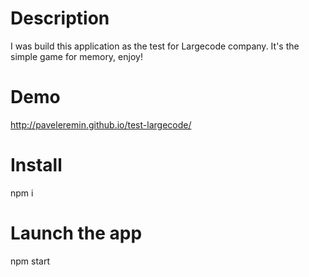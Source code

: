 Description
=======
I was build this application as the test for Largecode company.
It's the simple game for memory, enjoy!

Demo
=======
http://paveleremin.github.io/test-largecode/

Install
========
npm i

Launch the app
========
npm start
